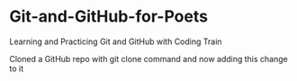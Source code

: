 # Git-and-GitHub-for-Poets
Learning and Practicing Git and GitHub with Coding Train

Cloned a GitHub repo with git clone command and now adding this change to it
